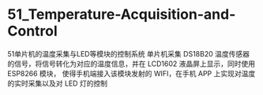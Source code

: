 # 51_Temperature-Acquisition-and-Control
51单片机的温度采集与LED等模块的控制系统
单片机采集 DS18B20 温度传感器的信号，将信号转化为对应的温度信息，并在 LCD1602 液晶屏上显示，同时使用 ESP8266 模块，
使得手机端接入该模块发射的 WIFI，在手机 APP 上实现对温度的实时采集以及对 LED 灯的控制
